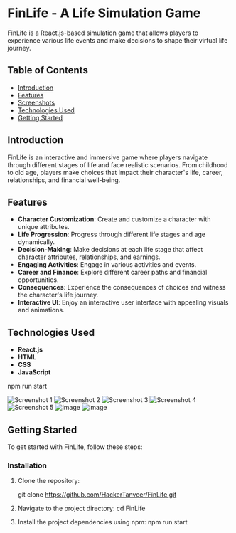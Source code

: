 # FinLife - A Life Simulation Game

FinLife is a React.js-based simulation game that allows players to experience various life events and make decisions to shape their virtual life journey.

## Table of Contents

- [Introduction](#introduction)
- [Features](#features)
- [Screenshots](#screenshots)
- [Technologies Used](#technologies-used)
- [Getting Started](#getting-started)


## Introduction

FinLife is an interactive and immersive game where players navigate through different stages of life and face realistic scenarios. From childhood to old age, players make choices that impact their character's life, career, relationships, and financial well-being.

## Features

- **Character Customization**: Create and customize a character with unique attributes.
- **Life Progression**: Progress through different life stages and age dynamically.
- **Decision-Making**: Make decisions at each life stage that affect character attributes, relationships, and earnings.
- **Engaging Activities**: Engage in various activities and events.
- **Career and Finance**: Explore different career paths and financial opportunities.
- **Consequences**: Experience the consequences of choices and witness the character's life journey.
- **Interactive UI**: Enjoy an interactive user interface with appealing visuals and animations.

  
## Technologies Used

- **React.js**
- **HTML**
- **CSS**
- **JavaScript**


npm run start

![Screenshot 1](https://github.com/HackerTanveer/FinLife/assets/146033345/d68d6568-2679-46bf-aece-9199a2f78ce5)
![Screenshot 2](https://github.com/HackerTanveer/FinLife/assets/146033345/762aa49e-9ef2-4a83-9103-38b690bf40ce)
![Screenshot 3](https://github.com/HackerTanveer/FinLife/assets/146033345/dff061fa-50b1-4426-a1a7-cc486dbe9dd0)
![Screenshot 4](https://github.com/HackerTanveer/FinLife/assets/146033345/1122105a-cd40-4321-99d5-f4dc1aaec773)
![Screenshot 5](https://github.com/HackerTanveer/FinLife/assets/146033345/eaf77e2f-3daf-4c5f-b4d7-dd59eb30b5e9)
![image](https://github.com/HackerTanveer/FinLife/assets/146033345/db75d352-f611-4aaf-8b8f-e2c40e5198b8)
![image](https://github.com/HackerTanveer/FinLife/assets/146033345/2724c451-ae79-406c-8fa3-0322d5d59edd)



## Getting Started

To get started with FinLife, follow these steps:

### Installation

1. Clone the repository:

   git clone https://github.com/HackerTanveer/FinLife.git

2. Navigate to the project directory:
   cd FinLife
   
3. Install the project dependencies using npm:
   npm run start

   
